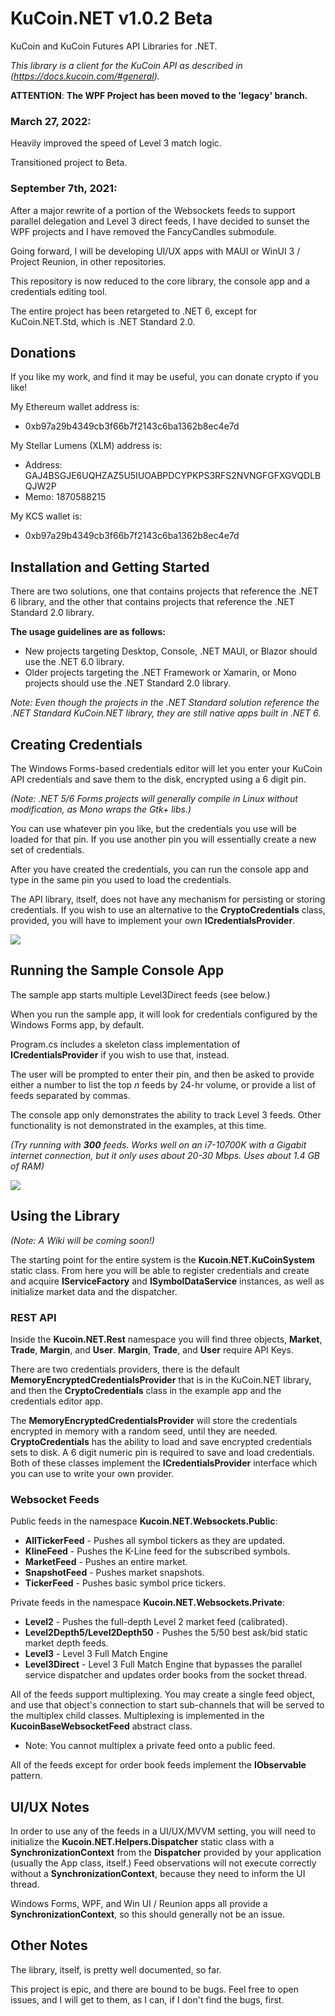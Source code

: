 # KuCoin.NET v1.0.2 Beta
KuCoin and KuCoin Futures API Libraries for .NET.

_This library is a client for the KuCoin API as described in (https://docs.kucoin.com/#general)._

__ATTENTION__: __The WPF Project has been moved to the 'legacy' branch.__

### March 27, 2022:

Heavily improved the speed of Level 3 match logic.

Transitioned project to Beta.


### September 7th, 2021: 

After a major rewrite of a portion of the Websockets feeds to support parallel delegation and Level 3 direct feeds, I have
decided to sunset the WPF projects and I have removed the FancyCandles submodule.

Going forward, I will be developing UI/UX apps with MAUI or WinUI 3 / Project Reunion, in other repositories.

This repository is now reduced to the core library, the console app and a credentials editing tool.

The entire project has been retargeted to .NET 6, except for KuCoin.NET.Std, which is .NET Standard 2.0.  

## Donations 

If you like my work, and find it may be useful, you can donate crypto if you like!

My Ethereum wallet address is: 
  - 0xb97a29b4349cb3f66b7f2143c6ba1362b8ec4e7d

My Stellar Lumens (XLM) address is:
  - Address: GAJ4BSGJE6UQHZAZ5U5IUOABPDCYPKPS3RFS2NVNGFGFXGVQDLBQJW2P
  - Memo: 1870588215

My KCS wallet is:
  - 0xb97a29b4349cb3f66b7f2143c6ba1362b8ec4e7d


## Installation and Getting Started

There are two solutions, one that contains projects that reference the .NET 6 library, and the other that contains projects that reference the .NET Standard 2.0 library.

__The usage guidelines are as follows:__

 * New projects targeting Desktop, Console, .NET MAUI, or Blazor should use the .NET 6.0 library.
 * Older projects targeting the .NET Framework or Xamarin, or Mono projects should use the .NET Standard 2.0 library.

 _Note: Even though the projects in the .NET Standard solution reference the .NET Standard KuCoin.NET library, they are still native apps built in .NET 6._

## Creating Credentials

The Windows Forms-based credentials editor will let you enter your KuCoin API credentials and save them to the disk, encrypted using a 6 digit pin.

_(Note: .NET 5/6 Forms projects will generally compile in Linux without modification, as Mono wraps the Gtk+ libs.)_

You can use whatever pin you like, but the credentials you use will be loaded for that pin.  If you use another pin you will essentially create a
new set of credentials.  

After you have created the credentials, you can run the console app and type in the same pin you used to load the credentials.

The API library, itself, does not have any mechanism for persisting or storing credentials.  If you wish to use an alternative to the
__CryptoCredentials__ class, provided, you will have to implement your own __ICredentialsProvider__.

![](docs/docimg2.png?raw=true)

## Running the Sample Console App
  
The sample app starts multiple Level3Direct feeds (see below.)

When you run the sample app, it will look for credentials configured by the Windows Forms app, by default.  

Program.cs includes a skeleton class implementation of __ICredentialsProvider__ if you wish to use that, instead.

The user will be prompted to enter their pin, and then be asked to provide either a number to list the top _n_ feeds by 24-hr volume, or provide a list of feeds separated by commas.

The console app only demonstrates the ability to track Level 3 feeds.  Other functionality is not demonstrated in the examples, at this time.

_(Try running with __300__ feeds.  Works well on an i7-10700K with a Gigabit internet connection, but it only uses about 20-30 Mbps.  Uses about 1.4 GB of RAM)_

![](docs/docimg1.png?raw=true)

## Using the Library

_(Note: A Wiki will be coming soon!)_

The starting point for the entire system is the __Kucoin.NET.KuCoinSystem__ static class.  From here you will be able to register credentials 
and create and acquire __IServiceFactory__ and  __ISymbolDataService__ instances, as well as initialize market data and the dispatcher.

### REST API 

Inside the __Kucoin.NET.Rest__ namespace you will find three objects, __Market__, __Trade__, __Margin__, and __User__.  __Margin__, __Trade__, and __User__ require API Keys.  

There are two credentials providers, there is the default __MemoryEncryptedCredentialsProvider__ that is in the KuCoin.NET library, and then the __CryptoCredentials__ class in the example app and the credentials editor app.

The __MemoryEncryptedCredentialsProvider__ will store the credentials encrypted in memory with a random seed, until they are needed.  __CryptoCredentials__ has the ability to load and save encrypted credentials sets to disk.  A 6 digit numeric pin is required to save and load credentials.  Both of these classes implement the __ICredentialsProvider__ interface which you can use to write your own provider.

### Websocket Feeds

Public feeds in the namespace __Kucoin.NET.Websockets.Public__:

  - __AllTickerFeed__ - Pushes all symbol tickers as they are updated.
  - __KlineFeed__ - Pushes the K-Line feed for the subscribed symbols.
  - __MarketFeed__ - Pushes an entire market.
  - __SnapshotFeed__ - Pushes market snapshots.
  - __TickerFeed__ - Pushes basic symbol price tickers.

Private feeds in the namespace __Kucoin.NET.Websockets.Private__:

  - __Level2__ - Pushes the full-depth Level 2 market feed (calibrated).
  - __Level2Depth5/Level2Depth50__ - Pushes the 5/50 best ask/bid static market depth feeds.
  - __Level3__ - Level 3 Full Match Engine 
  - __Level3Direct__ - Level 3 Full Match Engine that bypasses the parallel service dispatcher and updates order books from the socket thread. 

All of the feeds support multiplexing.  You may create a single feed object, and use that object's connection to start sub-channels that will be served to the multiplex child classes.  Multiplexing is implemented in the __KucoinBaseWebsocketFeed__ abstract class.  
  
  * Note: You cannot multiplex a private feed onto a public feed.

All of the feeds except for order book feeds implement the __IObservable<T>__ pattern.

## UI/UX Notes

In order to use any of the feeds in a UI/UX/MVVM setting, you will need to initialize the __Kucoin.NET.Helpers.Dispatcher__ static class with a __SynchronizationContext__ from the __Dispatcher__ provided by your application (usually the App class, itself.)  Feed observations will not execute correctly without a __SynchronizationContext__, because they need to inform the UI thread.

Windows Forms, WPF, and Win UI / Reunion apps all provide a __SynchronizationContext__, so this should generally not be an issue.

## Other Notes

The library, itself, is pretty well documented, so far.

This project is epic, and there are bound to be bugs.  Feel free to open issues, and I will get to them, as I can, if I don't find the bugs, first.


   


